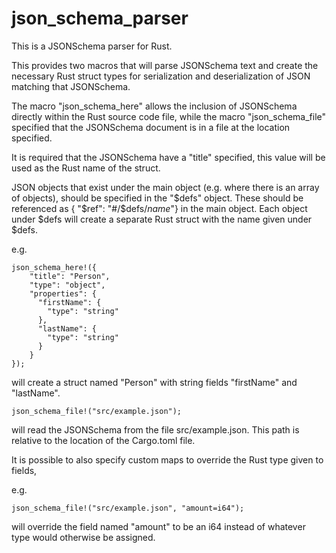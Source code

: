 # json_schema_parser

This is a JSONSchema parser for Rust.  

This provides two macros that will parse JSONSchema text and create the necessary Rust struct types for 
serialization and deserialization of JSON matching that JSONSchema.

The macro "json_schema_here" allows the inclusion of JSONSchema directly within the Rust source code file,
while the macro "json_schema_file" specified that the JSONSchema document is in a file at the location specified.

It is required that the JSONSchema have a "title" specified, this value will be used as the Rust name of the struct.

JSON objects that exist under the main object (e.g. where there is an array of objects), should be specified in the 
"$defs" object.  These should be referenced as { "$ref": "#/$defs/*name*"} in the main object.  Each object under $defs 
will create a separate Rust struct with the name given under $defs.

e.g.
```
json_schema_here!({
    "title": "Person",
    "type": "object",
    "properties": {
      "firstName": {
        "type": "string"
      },
      "lastName": {
        "type": "string"
      }
    }  
});
```
will create a struct named "Person" with string fields "firstName" and "lastName". 

```
json_schema_file!("src/example.json");
```
will read the JSONSchema from the file src/example.json.  This path is relative to the location of the Cargo.toml file.


It is possible to also specify custom maps to override the Rust type given to fields, 

e.g.
```
json_schema_file!("src/example.json", "amount=i64");
```

will override the field named "amount" to be an i64 instead of whatever type would otherwise be assigned.
